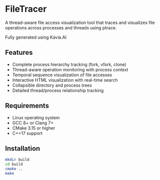 # FileTracer

A thread-aware file access visualization tool that traces and visualizes file operations across processes and threads using ptrace.

Fully generated using Kavia.AI

## Features

- Complete process hierarchy tracking (fork, vfork, clone)
- Thread-aware operation monitoring with process context
- Temporal sequence visualization of file accesses
- Interactive HTML visualization with real-time search
- Collapsible directory and process trees
- Detailed thread/process relationship tracking

## Requirements

- Linux operating system
- GCC 8+ or Clang 7+
- CMake 3.15 or higher
- C++17 support

## Installation

```bash
mkdir build
cd build
cmake ..
make
